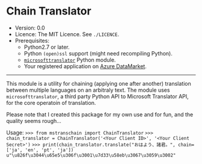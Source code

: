 Chain Translator
=========================

* Version: 0.0
* Licence: The MIT Licence. See `./LICENCE`.
* Prerequisites:
    * Python2.7 or later.
    * Python `(open)ssl` support (might need recompiling Python).
    * [`microsofttranslator`](https://github.com/openlabs/Microsoft-Translator-Python-API.git) Python module.
    * Your registered application on [Azure DataMarket](https://datamarket.azure.com/developer/applications/).

----
This module is a utility for chaining (applying one after another) translation between multiple languages on an arbitraly text.  The module uses `microsofttranslator`, a third party Python API to Microsoft Translator API, for the core operatoin of translation.

Please note that I created this package for my own use and for fun, and the quality seems rough...

Usage:
    `>>> from mstranschain import ChainTranslator`
    `>>> chain_translator = ChainTranslator('<Your Client ID>', '<Your Client Secret>')`
    `>>> print(chain_translator.translate("おはよう、諸君。", chain=['ja', 'en', 'pt', 'ja'])`
    `u"\u826f\u3044\u65e5\u306f\u3001\u7d33\u58eb\u3067\u3059\u3002"`
